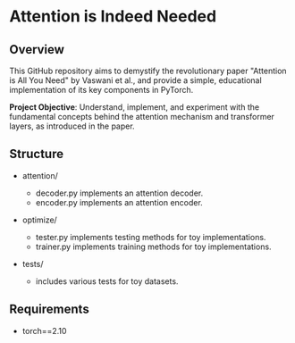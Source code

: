 # Attention is Indeed Needed

## Overview

This GitHub repository aims to demystify the revolutionary paper "Attention is All You Need" by Vaswani et al., and provide a simple, educational implementation of its key components in PyTorch.

**Project Objective**: Understand, implement, and experiment with the fundamental concepts behind the attention mechanism and transformer layers, as introduced in the paper.

## Structure

- attention/
    - decoder.py implements an attention decoder.
    - encoder.py implements an attention encoder.

- optimize/
    - tester.py implements testing methods for toy implementations.
    - trainer.py implements training methods for toy implementations.

- tests/
    - includes various tests for toy datasets.


## Requirements

- torch==2.10
